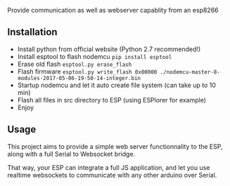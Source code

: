 Provide communication as well as webserver capablity from an esp8266

## Installation

 - Install python from official website (Python 2.7 recommended!)
 - Install esptool to flash nodemcu `pip install esptool`
 - Erase old flash `esptool.py erase_flash`
 - Flash firmware `esptool.py write_flash 0x00000 ./nodemcu-master-8-modules-2017-05-06-19-50-14-integer.bin`
 - Startup nodemcu and let it auto create file system (can take up to 10 min)
 - Flash all files in src directory to ESP (using ESPlorer for example)
 - Enjoy

## Usage

This project aims to provide a simple web server functionnality to the ESP, along with a full Serial to Websocket bridge.

That way, your ESP can integrate a full JS application, and let you use realtime websockets to communicate with any other arduino over Serial.


